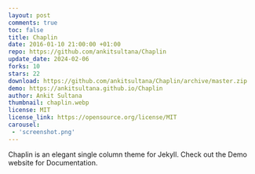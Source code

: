 ```yaml
---
layout: post
comments: true
toc: false
title: Chaplin
date: 2016-01-10 21:00:00 +01:00
repo: https://github.com/ankitsultana/Chaplin
update_date: 2024-02-06
forks: 10
stars: 22
download: https://github.com/ankitsultana/Chaplin/archive/master.zip
demo: https://ankitsultana.github.io/Chaplin
author: Ankit Sultana
thumbnail: chaplin.webp
license: MIT
license_link: https://opensource.org/license/MIT
carousel:
 - 'screenshot.png'
---
```


Chaplin is an elegant single column theme for Jekyll. Check out the Demo website for Documentation.
